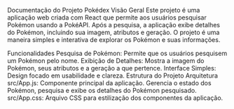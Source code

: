 Documentação do Projeto Pokédex
Visão Geral
Este projeto é uma aplicação web criada com React que permite aos usuários pesquisar Pokémon usando a PokéAPI. Após a pesquisa, a aplicação exibe detalhes do Pokémon, incluindo sua imagem, atributos e geração. O projeto é uma maneira simples e interativa de explorar os Pokémon e suas informações.

Funcionalidades
Pesquisa de Pokémon: Permite que os usuários pesquisem um Pokémon pelo nome.
Exibição de Detalhes: Mostra a imagem do Pokémon, seus atributos e a geração a que pertence.
Interface Simples: Design focado em usabilidade e clareza.
Estrutura do Projeto
Arquitetura
src/App.js: Componente principal da aplicação. Gerencia o estado dos Pokémon, pesquisa e exibe os detalhes do Pokémon pesquisado.
src/App.css: Arquivo CSS para estilização dos componentes da aplicação.
